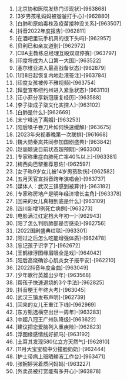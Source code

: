 
1. [北京协和医院发热门诊现状]-[963868]
1. [3岁男孩吼妈妈被爸爸打手心]-[962880]
1. [白肺和原始毒株及疫苗接种没关系]-[963507]
1. [抖音2022年度报告]-[962811]
1. [在酒吧里玩手机真的很下头吗]-[962957]
1. [贝利已和亲友道别]-[962972]
1. [CBA主教练总经理互殴双双停赛]-[963797]
1. [印度将成为人口第一大国]-[963522]
1. [塞尔维亚进入最高战备状态]-[962879]
1. [1月8日起恢复内地赴港签注]-[963784]
1. [印度女孩被传不雅视频]-[963754]
1. [拜登宣布纽约州进入紧急状态]-[963110]
1. [汪小菲分享新冠康复经历]-[963588]
1. [李子柒成子柒文化实控人]-[963102]
1. [白肺是什么]-[962669]
1. [宋宁峰选了离婚]-[963253]
1. [阳后嗓子吞刀片如何快速缓解]-[963675]
1. [2023年央视春晚第一次联排]-[961668]
1. [魏大勋秦岚共同参加国剧盛典]-[963842]
1. [赵丽颖说目前状态超预期]-[963300]
1. [专家称重症白肺死亡率40%以上]-[963381]
1. [梅西向巴黎推荐恩佐]-[962597]
1. [女子称9岁女儿被14岁男孩砍伤]-[962582]
1. [五月天官宣抖音跨年演唱会]-[963737]
1. [媒体人：武汉三镇感到被算计]-[963182]
1. [专家称房地产是明年经济增长主角]-[963378]
1. [回来的女儿真相到底是什么]-[963109]
1. [四川新增1例死亡病例]-[963273]
1. [电影满江红定档大年初一]-[962943]
1. [阳了怎么判断肺部是否感染]-[962756]
1. [2022国剧盛典红毯]-[963301]
1. [阳过之后怎么吃能增强体质]-[962478]
1. [忘记孩子识字了]-[962672]
1. [王鹤棣浮图缘眉眼全是戏]-[964042]
1. [阳后高烧确诊心肌炎女子报平安]-[962210]
1. [2022抖音年度金曲]-[963049]
1. [少年歌行英雄出少年]-[963568]
1. [帮孩子快速退烧的3个手法]-[962825]
1. [抖音梗王年终大考]-[963045]
1. [武汉三镇发布声明]-[962739]
1. [回来的女儿王重江下线]-[962969]
1. [东方甄选横空出世一周年]-[963283]
1. [中超八冠王广州队降级]-[963622]
1. [建议把恋爱脑列入重疾险]-[962823]
1. [浮图缘感情线好抓马]-[963192]
1. [土耳其发现580亿立方天然气]-[962810]
1. [11月大宝宝梳中分撞脸奶奶]-[962444]
1. [护士带病上班晒输液工作台]-[963471]
1. [张婉婷哭着质问妈妈]-[963227]
1. [外卖员被打赏能有多开心]-[963878]